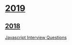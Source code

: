 # [2019](https://github.com/maciejjankowski/2019/wiki)
## [2018](https://github.com/maciejjankowski/2018/wiki)

[Javascript Interview Questions](https://github.com/maciejjankowski/2018/wiki/Preparing-for-JavaScript-interview-questions)

